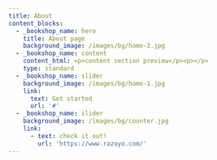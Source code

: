 ```yaml
---
title: About
content_blocks:
  - _bookshop_name: hero
    title: About page
    background_image: /images/bg/home-2.jpg
  - _bookshop_name: content
    content_html: <p>content section preview</p><p></p>
    type: standard
  - _bookshop_name: slider
    background_image: /images/bg/home-1.jpg
    link:
      text: Get started
      url: '#'
  - _bookshop_name: slider
    background_image: /images/bg/counter.jpg
    link:
      - text: check it out!
        url: 'https://www.razoyo.com/'
---
```

